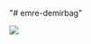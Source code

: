 "# emre-demirbag" 

[<img src ="https://img.shields.io/badge/WEBSITE-ED-green">](https://emre-demirbag.github.io/)

